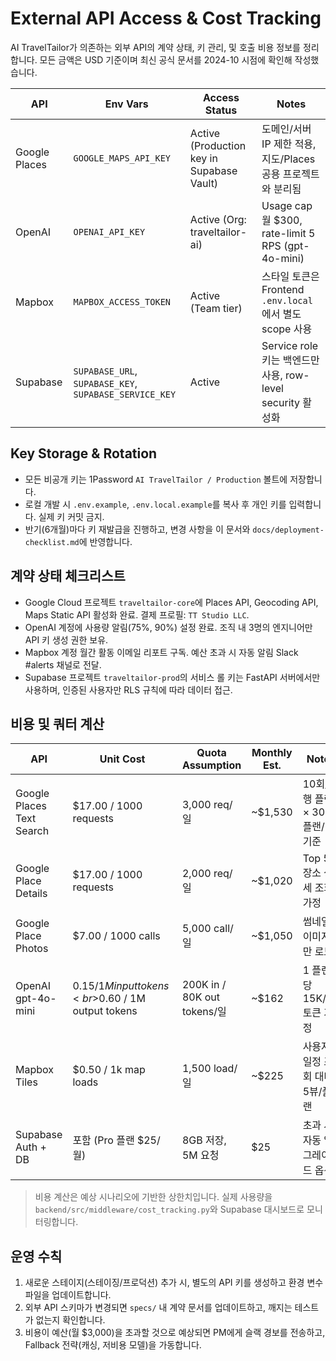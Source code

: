 # External API Access & Cost Tracking

AI TravelTailor가 의존하는 외부 API의 계약 상태, 키 관리, 및 호출 비용 정보를 정리합니다. 모든 금액은 USD 기준이며 최신 공식 문서를 2024-10 시점에 확인해 작성했습니다.

| API | Env Vars | Access Status | Notes |
| --- | --- | --- | --- |
| Google Places | `GOOGLE_MAPS_API_KEY` | Active (Production key in Supabase Vault) | 도메인/서버 IP 제한 적용, 지도/Places 공용 프로젝트와 분리됨 |
| OpenAI | `OPENAI_API_KEY` | Active (Org: traveltailor-ai) | Usage cap 월 $300, rate-limit 5 RPS (gpt-4o-mini) |
| Mapbox | `MAPBOX_ACCESS_TOKEN` | Active (Team tier) | 스타일 토큰은 Frontend `.env.local`에서 별도 scope 사용 |
| Supabase | `SUPABASE_URL`, `SUPABASE_KEY`, `SUPABASE_SERVICE_KEY` | Active | Service role 키는 백엔드만 사용, row-level security 활성화 |

## Key Storage & Rotation

- 모든 비공개 키는 1Password `AI TravelTailor / Production` 볼트에 저장합니다.
- 로컬 개발 시 `.env.example`, `.env.local.example`를 복사 후 개인 키를 입력합니다. 실제 키 커밋 금지.
- 반기(6개월)마다 키 재발급을 진행하고, 변경 사항을 이 문서와 `docs/deployment-checklist.md`에 반영합니다.

## 계약 상태 체크리스트

- Google Cloud 프로젝트 `traveltailor-core`에 Places API, Geocoding API, Maps Static API 활성화 완료. 결제 프로필: `TT Studio LLC`.
- OpenAI 계정에 사용량 알림(75%, 90%) 설정 완료. 조직 내 3명의 엔지니어만 API 키 생성 권한 보유.
- Mapbox 계정 월간 활동 이메일 리포트 구독. 예산 초과 시 자동 알림 Slack #alerts 채널로 전달.
- Supabase 프로젝트 `traveltailor-prod`의 서비스 롤 키는 FastAPI 서버에서만 사용하며, 인증된 사용자만 RLS 규칙에 따라 데이터 접근.

## 비용 및 쿼터 계산

| API | Unit Cost | Quota Assumption | Monthly Est. | Notes |
| --- | --- | --- | --- | --- |
| Google Places Text Search | $17.00 / 1000 requests | 3,000 req/일 | ~$1,530 | 10회/여행 플랜 × 300 플랜/일 기준 |
| Google Place Details | $17.00 / 1000 requests | 2,000 req/일 | ~$1,020 | Top 5 장소 상세 조회 가정 |
| Google Place Photos | $7.00 / 1000 calls | 5,000 call/일 | ~$1,050 | 썸네일 이미지만 로드 |
| OpenAI gpt-4o-mini | $0.15 / 1M input tokens<br>$0.60 / 1M output tokens | 200K in / 80K out tokens/일 | ~$162 | 1 플랜당 15K/6K 토큰 가정 |
| Mapbox Tiles | $0.50 / 1k map loads | 1,500 load/일 | ~$225 | 사용자 일정 조회 대비 5뷰/플랜 |
| Supabase Auth + DB | 포함 (Pro 플랜 $25/월) | 8GB 저장, 5M 요청 | $25 | 초과 시 자동 업그레이드 옵션 |

> 비용 계산은 예상 시나리오에 기반한 상한치입니다. 실제 사용량을 `backend/src/middleware/cost_tracking.py`와 Supabase 대시보드로 모니터링합니다.

## 운영 수칙

1. 새로운 스테이지(스테이징/프로덕션) 추가 시, 별도의 API 키를 생성하고 환경 변수 파일을 업데이트합니다.
2. 외부 API 스키마가 변경되면 `specs/` 내 계약 문서를 업데이트하고, 깨지는 테스트가 없는지 확인합니다.
3. 비용이 예산(월 $3,000)을 초과할 것으로 예상되면 PM에게 슬랙 경보를 전송하고, Fallback 전략(캐싱, 저비용 모델)을 가동합니다.
